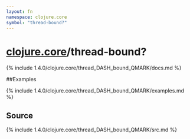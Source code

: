 ```yaml
---
layout: fn
namespace: clojure.core
symbol: "thread-bound?"
---
```


# [clojure.core](../)/thread-bound?

{% include 1.4.0/clojure.core/thread_DASH_bound_QMARK/docs.md %}

##Examples

{% include 1.4.0/clojure.core/thread_DASH_bound_QMARK/examples.md %}
## Source
{% include 1.4.0/clojure.core/thread_DASH_bound_QMARK/src.md %}

